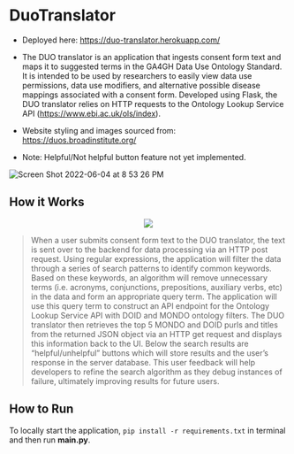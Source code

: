 # DuoTranslator

- Deployed here: https://duo-translator.herokuapp.com/

- The DUO translator is an application that ingests consent form text and maps it to suggested terms in the GA4GH Data Use Ontology Standard. It is intended to be used by researchers to easily view data use permissions, data use modifiers, and alternative possible disease mappings associated with a consent form. Developed using Flask, the DUO translator relies on HTTP requests to the Ontology Lookup Service API (https://www.ebi.ac.uk/ols/index).
- Website styling and images sourced from: https://duos.broadinstitute.org/
- Note: Helpful/Not helpful button feature not yet implemented.

![Screen Shot 2022-06-04 at 8 53 26 PM](https://user-images.githubusercontent.com/82293855/172030394-87e39f89-3a00-4b35-a315-4dfacdcaf81c.png)

## How it Works
<p align="center">
  <img src="https://user-images.githubusercontent.com/82293855/179282725-452e6e2d-2b1d-4b4f-aeb1-1a5d315ead86.png">
</p>

> When a user submits consent form text to the DUO translator, the text is sent over to the backend for data processing via an HTTP post request. Using regular expressions, the application will filter the data through a series of search patterns to identify common keywords. Based on these keywords, an algorithm will remove unnecessary terms (i.e. acronyms, conjunctions, prepositions, auxiliary verbs, etc) in the data and form an appropriate query term. The application will use this query term to construct an API endpoint for the Ontology Lookup Service API with DOID and MONDO ontology filters. The DUO translator then retrieves the top 5 MONDO and DOID purls and titles from the returned JSON object via an HTTP get request and displays this information back to the UI. Below the search results are “helpful/unhelpful” buttons which will store results and the user’s response in the server database. This user feedback will help developers to refine the search algorithm as they debug instances of failure, ultimately improving results for future users.

## How to Run

To locally start the application,
`pip install -r requirements.txt` in terminal and then run **main.py**.

